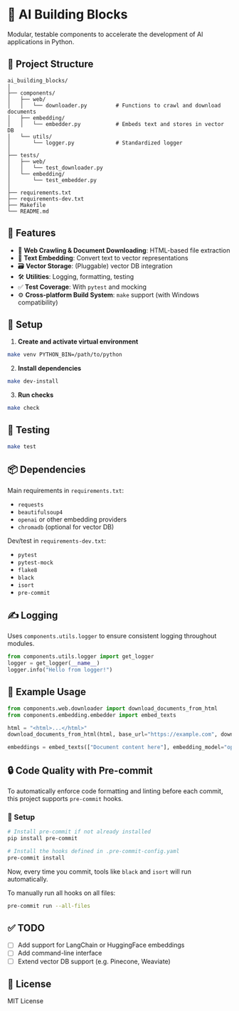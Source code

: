 # 🧠 AI Building Blocks

Modular, testable components to accelerate the development of AI applications in Python.

## 📂 Project Structure

```
ai_building_blocks/
│
├── components/
│   ├── web/
│   │   └── downloader.py         # Functions to crawl and download documents
│   ├── embedding/
│   │   └── embedder.py           # Embeds text and stores in vector DB
│   └── utils/
│       └── logger.py             # Standardized logger
│
├── tests/
│   ├── web/
│   │   └── test_downloader.py
│   └── embedding/
│       └── test_embedder.py
│
├── requirements.txt
├── requirements-dev.txt
├── Makefile
└── README.md
```

## 🚀 Features

- 📄 **Web Crawling & Document Downloading**: HTML-based file extraction
- 🧠 **Text Embedding**: Convert text to vector representations
- 🗃️ **Vector Storage**: (Pluggable) vector DB integration
- 🛠️ **Utilities**: Logging, formatting, testing
- ✅ **Test Coverage**: With `pytest` and mocking
- ⚙️ **Cross-platform Build System**: `make` support (with Windows compatibility)

## 🔧 Setup

1. **Create and activate virtual environment**
```bash
make venv PYTHON_BIN=/path/to/python
```

2. **Install dependencies**
```bash
make dev-install
```

3. **Run checks**
```bash
make check
```

## 🧪 Testing

```bash
make test
```

## 📦 Dependencies

Main requirements in `requirements.txt`:

- `requests`
- `beautifulsoup4`
- `openai` or other embedding providers
- `chromadb` (optional for vector DB)

Dev/test in `requirements-dev.txt`:

- `pytest`
- `pytest-mock`
- `flake8`
- `black`
- `isort`
- `pre-commit`

## ✍️ Logging

Uses `components.utils.logger` to ensure consistent logging throughout modules.

```python
from components.utils.logger import get_logger
logger = get_logger(__name__)
logger.info("Hello from logger!")
```

## 📘 Example Usage

```python
from components.web.downloader import download_documents_from_html
from components.embedding.embedder import embed_texts

html = "<html>...</html>"
download_documents_from_html(html, base_url="https://example.com", download_folder="./data")

embeddings = embed_texts(["Document content here"], embedding_model="openai", persist=True)
```

## 🔒 Code Quality with Pre-commit

To automatically enforce code formatting and linting before each commit, this project supports `pre-commit` hooks.

### 🔧 Setup

```bash
# Install pre-commit if not already installed
pip install pre-commit

# Install the hooks defined in .pre-commit-config.yaml
pre-commit install
```

Now, every time you commit, tools like `black` and `isort` will run automatically.

To manually run all hooks on all files:
```bash
pre-commit run --all-files
```

## ✅ TODO

- [ ] Add support for LangChain or HuggingFace embeddings
- [ ] Add command-line interface
- [ ] Extend vector DB support (e.g. Pinecone, Weaviate)

## 📄 License

MIT License
